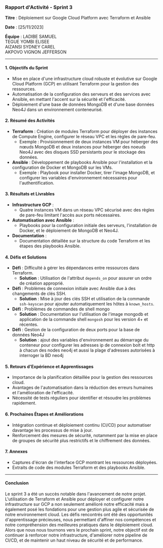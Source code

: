 ### Rapport d'Activité - Sprint 3

**Titre** : Déploiement sur Google Cloud Platform avec Terraform et Ansible

**Date** : [25/11/2023]

**Équipe** :
LADIBE SAMUEL\
  TEGUE YOMBI ELISEE\
  AIZANSI SYDNEY CAREL\
  AKPOVO VIGNON JEFFERSON

---

#### 1. Objectifs du Sprint
- Mise en place d'une infrastructure cloud robuste et évolutive sur Google Cloud Platform (GCP) en utilisant Terraform pour la gestion des ressources.
- Automatisation de la configuration des serveurs et des services avec Ansible, en mettant l'accent sur la sécurité et l'efficacité.
- Déploiement d'une base de données MongoDB et d'une base données Neo4J dans un environnement conteneurisé.

#### 2. Résumé des Activités
- **Terraform** : Création de modules Terraform pour déployer des instances de Compute Engine, configurer le réseau VPC et les règles de pare-feu. 
  - Exemple : Provisionnement de deux instances VM pour héberger des nœuds MongoDB et deux instances pour héberger des noeuds Neo4J avec des disques SSD persistants pour le stockage des données.
- **Ansible** : Développement de playbooks Ansible pour l'installation et la configuration de Docker et MongoDB sur les VMs.
  - Exemple : Playbook pour installer Docker, tirer l'image MongoDB, et configurer les variables d'environnement nécessaires pour l'authentification.

#### 3. Résultats et Livrables
- **Infrastructure GCP** :
  - Quatre instances VM dans un réseau VPC sécurisé avec des règles de pare-feu limitant l'accès aux ports nécessaires.
- **Automatisation avec Ansible** :
  - Playbooks pour la configuration initiale des serveurs, l'installation de Docker, et le déploiement de MongoDB et Neo4J.
- **Documentation** :
  - Documentation détaillée sur la structure du code Terraform et les étapes des playbooks Ansible.

#### 4. Défis et Solutions
- **Défi** : Difficulté à gérer les dépendances entre ressources dans Terraform.
  - **Solution** : Utilisation de l'attribut `depends_on` pour assurer un ordre de création approprié.
- **Défi** : Problèmes de connexion initiale avec Ansible due à des changements de clés SSH.
  - **Solution** : Mise à jour des clés SSH et utilisation de la commande `ssh-keyscan` pour ajouter automatiquement les hôtes à `known_hosts`.
- **Défi** : Problèmes de commandes de shell mongo
  - **Solution** : Documentation sur l'utilisation de l'image mongodb et application de la commande shell `mongosh` pour les version 4+ et récentes.
- **Défi** : Gestion de la configuration de deux ports pour la base de données Neo4J
  - **Solution** : ajout des variables d'environnement au démarrage du conteneur pour configurer les adresses ip de connexion bolt et http à chacun des nodes neo4j et aussi la plage d'adresses autorisées à interroger la BD neo4j  

#### 5. Retours d'Expérience et Apprentissages
- Importance de la planification détaillée pour la gestion des ressources cloud.
- Avantages de l'automatisation dans la réduction des erreurs humaines et l'amélioration de l'efficacité.
- Nécessité de tests réguliers pour identifier et résoudre les problèmes rapidement.

#### 6. Prochaines Étapes et Améliorations
- Intégration continue et déploiement continu (CI/CD) pour automatiser davantage les processus de mise à jour.
- Renforcement des mesures de sécurité, notamment par la mise en place de groupes de sécurité plus restrictifs et le chiffrement des données.

#### 7. Annexes
- Captures d'écran de l'interface GCP montrant les ressources déployées.
- Extraits de code des modules Terraform et des playbooks Ansible.

---

#### Conclusion
Le sprint 3 a été un succès notable dans l'avancement de notre projet. L'utilisation de Terraform et Ansible pour déployer et configurer notre infrastructure sur GCP a non seulement amélioré notre efficacité mais a également posé les fondations pour une gestion plus agile et sécurisée de notre environnement cloud. Les défis rencontrés ont été des opportunités d'apprentissage précieuses, nous permettant d'affiner nos compétences et notre compréhension des meilleures pratiques dans le déploiement cloud. Alors que nous nous tournons vers le prochain sprint, notre objectif est de continuer à renforcer notre infrastructure, d'améliorer notre pipeline de CI/CD, et de maintenir un haut niveau de sécurité et de performance.